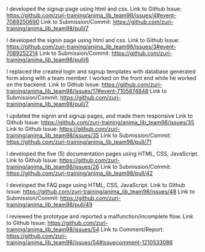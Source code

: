 I developed the signup page using html and css.
Link to Github Issue: https://github.com/zuri-training/anima_lib_team98/issues/4#event-7089250690
Link to Submission/Commit: https://github.com/zuri-training/anima_lib_team98/pull/7

I developed the signin page using html and css.
Link to Github Issue: https://github.com/zuri-training/anima_lib_team98/issues/3#event-7089252214
Link to Submission/Commit: https://github.com/zuri-training/anima_lib_team98/pull/6

I replaced the created login and signup templates with database generated form along with a team member. I worked on the front end while he worked on the backend.
Link to Github Issue: https://github.com/zuri-training/anima_lib_team98/issues/17#event-7105874848
Link to Submission/Commit: https://github.com/zuri-training/anima_lib_team98/pull/7

I updated the signin and signup pages, and made them responsive
Link to Github Issue: https://github.com/zuri-training/anima_lib_team98/issues/35
Link to Github Issue: https://github.com/zuri-training/anima_lib_team98/issues/35
Link to Submission/Commit: https://github.com/zuri-training/anima_lib_team98/pull/71

I developed the five (5) documentation pages using HTML, CSS, JavaScript.
Link to Github Issue: https://github.com/zuri-training/anima_lib_team98/issues/26
Link to Submission/Commit: https://github.com/zuri-training/anima_lib_team98/pull/42

I developed the FAQ page using HTML, CSS, JavaScript.
Link to Github Issue: https://github.com/zuri-training/anima_lib_team98/issues/48
Link to Submission/Commit: https://github.com/zuri-training/anima_lib_team98/pull/49

I reviewed the prototype and reported a malfunction/incomplete flow.
Link to Github Issue: https://github.com/zuri-training/anima_lib_team98/issues/54
Link to Comment/Report: https://github.com/zuri-training/anima_lib_team98/issues/54#issuecomment-1210533086
